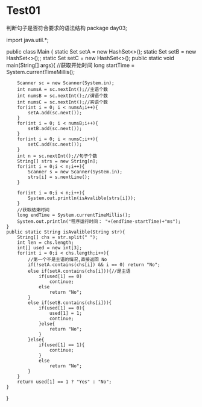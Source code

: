 # Test01
判断句子是否符合要求的语法结构
package day03;

import java.util.*;

public class Main {
    static Set<String> setA = new HashSet<>();
    static Set<String> setB = new HashSet<>();;
    static Set<String> setC = new HashSet<>();
    public static void main(String[] args){
        //获取开始时间
        long startTime = System.currentTimeMillis();

        Scanner sc = new Scanner(System.in);
        int numsA = sc.nextInt();//主语个数
        int numsB = sc.nextInt();//谓语个数
        int numsC = sc.nextInt();//宾语个数
        for(int i = 0; i < numsA;i++){
            setA.add(sc.next());
        }
        for(int i = 0; i < numsB;i++){
            setB.add(sc.next());
        }
        for(int i = 0; i < numsC;i++){
            setC.add(sc.next());
        }
        int n = sc.nextInt();//句子个数
        String[] strs = new String[n];
        for(int i = 0;i < n;i++){
            Scanner s = new Scanner(System.in);
            strs[i] = s.nextLine();
        }

        for(int i = 0;i < n;i++){
            System.out.println(isAvalible(strs[i]));
        }
        //获取结束时间
        long endTime = System.currentTimeMillis();
        System.out.println("程序运行时间： "+(endTime-startTime)+"ms");
    }
    public static String isAvalible(String str){
        String[] chs = str.split(" ");
        int len = chs.length;
        int[] used = new int[3];
        for(int i = 0;i < chs.length;i++){
            //第一个不是主语的情况,直接返回 No
            if(!setA.contains(chs[i]) && i == 0) return "No";
            else if(setA.contains(chs[i])){//是主语
                if(used[1] == 0)
                    continue;
                else
                    return "No";
            }
            else if(setB.contains(chs[i])){
                if(used[1] == 0){
                    used[1] = 1;
                    continue;
                }else{
                    return "No";
                }
            }else{
                if(used[1] == 1){
                    continue;
                }
                else
                    return "No";
            }
        }
        return used[1] == 1 ? "Yes" : "No";
    }
}
